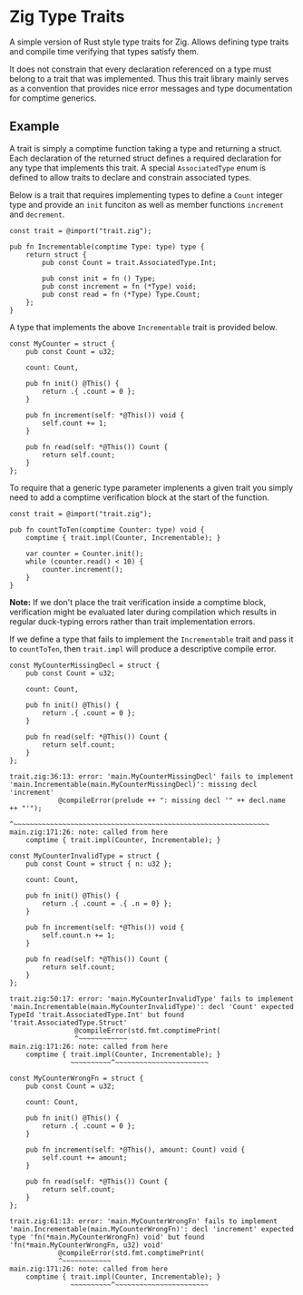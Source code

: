 # Zig Type Traits

A simple version of Rust style type traits for Zig. Allows defining type traits
and compile time verifying that types satisfy them.

It does not constrain that every declaration referenced on a type
must belong to a trait that was implemented. Thus
this trait library mainly serves as a convention that provides nice error
messages and type documentation for comptime generics.

## Example

A trait is simply a comptime function taking a type and returning a struct.
Each declaration of the returned struct defines a required declaration for any
type that implements this trait. A special `AssociatedType` enum is defined to
allow traits to declare and constrain associated types. 

Below is a trait that requires implementing types to define a `Count` integer
type and provide an `init` funciton as well as member functions `increment` and
`decrement`.

```Zig
const trait = @import("trait.zig");

pub fn Incrementable(comptime Type: type) type {
    return struct {
        pub const Count = trait.AssociatedType.Int;

        pub const init = fn () Type;
        pub const increment = fn (*Type) void;
        pub const read = fn (*Type) Type.Count;
    };
}
```

A type that implements the above `Incrementable` trait is provided below.

```Zig
const MyCounter = struct {
    pub const Count = u32;

    count: Count,

    pub fn init() @This() {
        return .{ .count = 0 };
    }

    pub fn increment(self: *@This()) void {
        self.count += 1;
    }
    
    pub fn read(self: *@This()) Count {
        return self.count;
    }
};
```

To require that a generic type parameter implenents a given trait you simply
need to add a comptime verification block at the start of the function.

```Zig
const trait = @import("trait.zig");

pub fn countToTen(comptime Counter: type) void {
    comptime { trait.impl(Counter, Incrementable); }

    var counter = Counter.init();
    while (counter.read() < 10) {
        counter.increment();
    }
}
```

**Note:** If we don't place the trait verification inside a comptime block,
verification might be evaluated later during compilation which results in
regular duck-typing errors rather than trait implementation errors.

If we define a type that fails to implement the `Incrementable` trait and pass
it to `countToTen`, then `trait.impl` will produce a descriptive compile error.

```Zig
const MyCounterMissingDecl = struct {
    pub const Count = u32;

    count: Count,

    pub fn init() @This() {
        return .{ .count = 0 };
    }
 
    pub fn read(self: *@This()) Count {
        return self.count;
    }
};
```

```Shell
trait.zig:36:13: error: 'main.MyCounterMissingDecl' fails to implement 'main.Incrementable(main.MyCounterMissingDecl)': missing decl 'increment'
            @compileError(prelude ++ ": missing decl '" ++ decl.name ++ "'");
            ^~~~~~~~~~~~~~~~~~~~~~~~~~~~~~~~~~~~~~~~~~~~~~~~~~~~~~~~~~~~~~~~
main.zig:171:26: note: called from here
    comptime { trait.impl(Counter, Incrementable); }
```

```Zig
const MyCounterInvalidType = struct {
    pub const Count = struct { n: u32 };

    count: Count,

    pub fn init() @This() {
        return .{ .count = .{ .n = 0} };
    }

    pub fn increment(self: *@This()) void {
        self.count.n += 1;
    }
    
    pub fn read(self: *@This()) Count {
        return self.count;
    }
};
```

```Shell
trait.zig:50:17: error: 'main.MyCounterInvalidType' fails to implement 'main.Incrementable(main.MyCounterInvalidType)': decl 'Count' expected TypeId 'trait.AssociatedType.Int' but found 'trait.AssociatedType.Struct'
                @compileError(std.fmt.comptimePrint(
                ^~~~~~~~~~~~~
main.zig:171:26: note: called from here
    comptime { trait.impl(Counter, Incrementable); }
               ~~~~~~~~~~^~~~~~~~~~~~~~~~~~~~~~~~
```

```Zig
const MyCounterWrongFn = struct {
    pub const Count = u32;

    count: Count,

    pub fn init() @This() {
        return .{ .count = 0 };
    }

    pub fn increment(self: *@This(), amount: Count) void {
        self.count += amount;
    }
    
    pub fn read(self: *@This()) Count {
        return self.count;
    }
};
```

```Shell
trait.zig:61:13: error: 'main.MyCounterWrongFn' fails to implement 'main.Incrementable(main.MyCounterWrongFn)': decl 'increment' expected type 'fn(*main.MyCounterWrongFn) void' but found 'fn(*main.MyCounterWrongFn, u32) void'
            @compileError(std.fmt.comptimePrint(
            ^~~~~~~~~~~~~
main.zig:171:26: note: called from here
    comptime { trait.impl(Counter, Incrementable); }
               ~~~~~~~~~~^~~~~~~~~~~~~~~~~~~~~~~~
```
